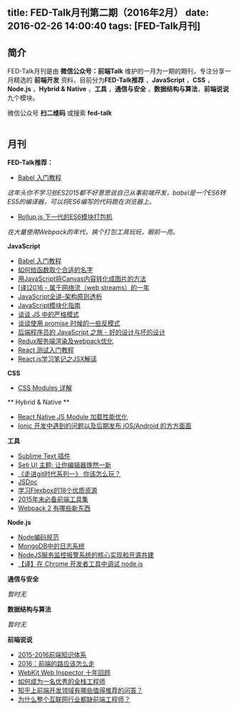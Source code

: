 title: FED-Talk月刊第二期（2016年2月）
date: 2016-02-26 14:00:40
tags: [FED-Talk月刊]
---

## 简介

FED-Talk月刊是由 **微信公众号：前端Talk** 维护的一月为一期的期刊，专注分享一月精选的 **前端开发** 资料，目前分为**FED-Talk推荐** ，**JavaScript** ，**CSS** ，**Node.js** ，**Hybrid & Native** ，**工具** ，**通信与安全** ，**数据结构与算法**，**前端说说** 九个模块。

微信公众号 **扫二维码** 或搜索 **fed-talk**

<div align="center">
<img src="https://raw.githubusercontent.com/icepy/_posts/master/img/weixin.jpg" alt=""/><br>
</div>

## 月刊

**FED-Talk推荐：**

- [Babel 入门教程](http://www.ruanyifeng.com/blog/2016/01/babel.html)

*这年头你不学习些ES2015都不好意思说自己从事前端开发，babel是一个ES6转ES5的编译器，可以将ES6编写的代码跑在浏览器上。*

- [Rollup.js 下一代的ES6模块打包机](https://segmentfault.com/a/1190000004499989)

*在大量使用Webpack的年代，换个打包工具玩玩，眼前一亮。*

**JavaScript**

- [Babel 入门教程](http://www.ruanyifeng.com/blog/2016/01/babel.html)
- [如何给函数取个合适的名字](http://www.jianshu.com/p/e864b4b5b8f6)
- [用JavaScript将Canvas内容转化成图片的方法](http://www.webhek.com/convert-canvas-image)
- [[译]2016 - 属于网络流（web streams）的一年](http://www.w3ctech.com/topic/1693)
- [JavaScript全讲-架构原则透析](http://mp.weixin.qq.com/s?__biz=MzAxNjQwNDY0MQ==&mid=403997163&idx=1&sn=d0e303ad9a927f398bacbec8e6c4e3a6&scene=0#wechat_redirect)
- [JavaScript模块化指南](http://drakeleung.github.io/blog/2016/02/07/JavaScript-Module-A-Beginner-Guide/)
- [谈谈 JS 中的严格模式](http://www.html-js.com/article/3443)
- [谈谈使用 promise 时候的一些反模式](http://efe.baidu.com/blog/promises-anti-pattern/)
- [后端程序员的 JavaScript 之旅 - 好的设计与坏的设计](http://lishaopeng.com/2016/01/16/js-good_bad/)
- [Redux服务端渲染及webpack优化](http://galen-yip.com/react/webpack/2016/02/14/redux-server-rendering-and-webpack-optimization/)
- [React 测试入门教程](http://www.ruanyifeng.com/blog/2016/02/react-testing-tutorial.html)
- [React.js学习笔记之JSX解读](https://segmentfault.com/a/1190000004470135)

**CSS**

- [CSS Modules 详解](http://www.html5dw.com/post?id=1298)

** Hybrid & Native **

- [React Native JS Module 加载性能优化](https://yq.aliyun.com/articles/3208)
- [Ionic 开发中遇到的问题以及后期发布 iOS/Android 的方方面面](http://blog.parryqiu.com/2015/11/22/ionic-development-issues/)

**工具**

- [Sublime Text 插件](http://chinagdg.org/2016/02/ttt1-sublime-plugins/)
- [Seti UI 主题: 让你编辑器焕然一新](http://chinagdg.org/2016/02/ttt2-seti-ui/)
- [《走进git时代系列一》 你该怎么玩？](https://yq.aliyun.com/articles/5843)
- [JSDoc](http://www.css88.com/doc/jsdoc/index.html)
- [学习Flexbox的18个优质资源](http://webres.wang/18-resources-to-learn-flexbox/)
- [2015年末必备前端工具集](http://zxc0328.github.io/2015/12/28/2015-javascript-tools/)
- [Webpack 2 有哪些新东西](http://mp.weixin.qq.com/s?__biz=MzIyMjE0ODQ0OQ==&mid=402764877&idx=1&sn=aa40a80bb1920a80fc187e8df99c4824#rd)

**Node.js**

- [Node编码规范](https://github.com/windyrobin/iFrame/blob/master/style.md)
- [MongoDB中的日志系统](https://yq.aliyun.com/articles/5528)
- [NodeJS服务监控报警系统的核心实现和开源共建](http://blogread.cn/it/article/7706?f=wb)
- [【译】在 Chrome 开发者工具中调试 node.js](https://github.com/sqrthree/sqrthree.github.io/issues/8)

**通信与安全**

*暂时无*

**数据结构与算法**

*暂时无*

**前端说说**

- [2015-2016前端知识体系](http://ouvens.github.io/frontend-resource/2016/01/26/front-end-learning-list.html)
- [2016：前端的路应该怎么走](http://zhuanlan.zhihu.com/haochuan/20550075)
- [WebKit Web Inspector 十年回顾](http://zhuanlan.zhihu.com/FrontendMagazine/20563971)
- [如何成为一名优秀的全栈工程师](http://www.jianshu.com/p/f0d134ed7fd0)
- [知乎上前端开发领域有哪些值得推荐的问答？](https://www.zhihu.com/question/20246142/answer/14470387)
- [为什么整个互联网行业都缺前端工程师？](http://zhuanlan.zhihu.com/FrontendMagazine/20598089)
